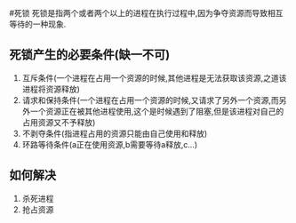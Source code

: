 #死锁
死锁是指两个或者两个以上的进程在执行过程中,因为争夺资源而导致相互等待的一种现象.

## 死锁产生的必要条件(缺一不可)
1. 互斥条件(一个进程在占用一个资源的时候,其他进程是无法获取该资源,之道该进程将资源释放)
2. 请求和保持条件(一个进程在占用一个资源的时候,又请求了另外一个资源,而另外一个资源正在被其他进程使用,这个是时候遇到了阻塞,但是该进程对自己的占用资源又不予释放)
3. 不剥夺条件(指进程占用的资源只能由自己使用和释放)
4. 环路等待条件(a正在使用资源,b需要等待a释放,c...)

## 如何解决
1. 杀死进程
2. 抢占资源